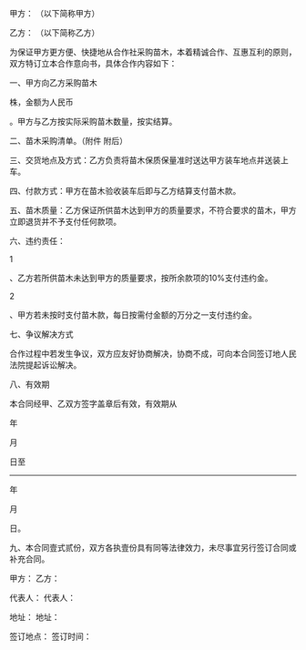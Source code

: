
 



甲方：                           （以下简称甲方）


乙方：                           （以下简称乙方）



 

为保证甲方更方便、快捷地从合作社采购苗木，本着精诚合作、互惠互利的原则，双方特订立本合作意向书，具体合作内容如下：


一、甲方向乙方采购苗木
       
株，金额为人民币
                  
。甲方与乙方按实际采购苗木数量，按实结算。


二、苗木采购清单。（附件 附后）


三、交货地点及方式：乙方负责将苗木保质保量准时送达甲方装车地点并送装上车。


四、付款方式：甲方在苗木验收装车后即与乙方结算支付苗木款。


五、苗木质量：乙方保证所供苗木达到甲方的质量要求，不符合要求的苗木，甲方立即退货并不予支付任何款项。


六、违约责任：


1

、乙方若所供苗木未达到甲方的质量要求，按所余款项的10%支付违约金。


2

、甲方若未按时支付苗木款，每日按需付金额的万分之一支付违约金。


七、争议解决方式


合作过程中若发生争议，双方应友好协商解决，协商不成，可向本合同签订地人民法院提起诉讼解决。


八、有效期


本合同经甲、乙双方签字盖章后有效，有效期从
      
年
     
月
    
日至
________
年
     
月
     
日。


九、本合同壹式贰份，双方各执壹份具有同等法律效力，未尽事宜另行签订合同或补充合同。



 


 

甲方：                             乙方：


代表人：                           代表人：


地址：                             地址：



 

签订地点：                         签订时间：


 


 

 
 
 
 
 
  


  
 

  


  


  
 
 
 
 

